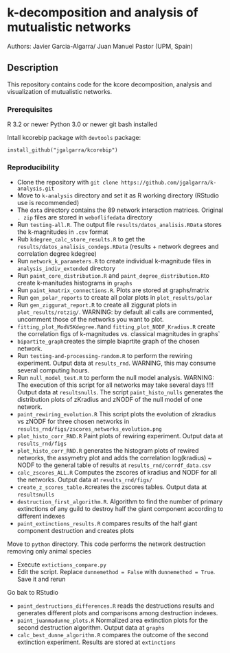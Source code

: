 # k-decomposition and analysis of mutualistic networks

Authors: Javier Garcia-Algarra/ Juan Manuel Pastor (UPM, Spain)


## Description

This repository contains code for the kcore decomposition, analysis and visualization of mutualistic networks.

### Prerequisites

R 3.2 or newer
Python 3.0 or newer
git bash installed

Intall kcorebip package with `devtools` package:


`install_github("jgalgarra/kcorebip")`

### Reproducibility

- Clone the repository with `git clone https://github.com/jgalgarra/k-analysis.git`
- Move to `k-analysis` directory and set it as R working directory (RStudio use is recommended)
- The `data` directory contains the 89 network interaction matrices. Original `. zip` files are stored in `weboflifedata` directory
- Run `testing-all.R`. The output file `results/datos_analisis.RData` stores the k-magnitudes in `.csv` format
- Rub `kdegree_calc_store_results.R` to get the `results/datos_analisis_condegs.RData` (results + network degrees and correlation degree kdegree)
- Run `network_k_parameters.R` to create individual k-magnitude files in `analysis_indiv_extended` directory
- Run `paint_core_distribution.R` and `paint_degree_distribution.R`to create k-manitudes histograms in `graphs`
- Run `paint_kmatrix_connections.R`. Plots are stored at graphs/matrix
- Run `gen_polar_reports` to create all polar plots in `plot_results/polar`
- Run `gen_ziggurat_report.R` to create all ziggurat plots in `plot_results/rotzig/`. WARNING: by default all calls are commented, uncomment those of the networks you want to plot.
- `fitting_plot_ModVSKdegree.R`and `fitting_plot_NODF_Kradius.R` create the correlation figs of k-magnitudes vs. classical magnitudes in graphs`
- `bipartite_graph`creates the simple biaprtite graph of the chosen network.
- Run `testing-and-processing-random.R` to perform the rewiring experiment. Output data at `results_rnd`. WARNING, this may consume several computing hours.
- Run `null_model_test.R` to perform the null model analysis. WARNING: The execution of this script for all networks may take several days !!!! Output data at `resultsnulls`. The script `paint_histo_nulls` generates the distribution plots of zKradius and zNODF of 
the null model of one network.
- `paint_rewiring_evolution.R` This script plots the evolution of zkradius vs zNODF for three chosen networks
in `results_rnd/figs/zscores_networks_evolution.png`
- `plot_histo_corr_RND.R` Paint plots of rewiring experiment. Output data at `results_rnd/figs`
- `plot_histo_corr_RND.R` generates the histogram plots of rewired networks, the assymetry plot and adds the correlation log(kradius) ~ NODF to the general table of results at `results_rnd/corrdf_data.csv`
- `calc_zscores_ALL.R` Computes the zscores of kradius and NODF for all the networks. Output data at `results_rnd/figs/`
- `create_z_scores_table.R`creates the zscores tables.  Output data at `resultsnulls`
- `destruction_first_algorithm.R`. Algorithm to find the number of primary extinctions of any guild to destroy half the giant component according to different indexes
- `paint_extinctions_results.R` compares results of the half giant component destruction and creates plots

Move to `python` directory. This code performs the network destruction removing only animal species

- Execute `extictions_compare.py`
- Edit the script. Replace `dunnemethod = False` with `dunnemethod = True`. Save it and rerun

Go bak to RStudio

- `paint_destructions_differences.R` reads the destructions results and generates different plots and comparisons among destruction indexes.
- `paint_juanmadunne_plots.R` Normalized area extinction plots for the second destruction algorithm. Output data at `graphs`
- `calc_best_dunne_algorithm.R` compares the outcome of the second extinction experiment. Results are stored at `extinctions`


